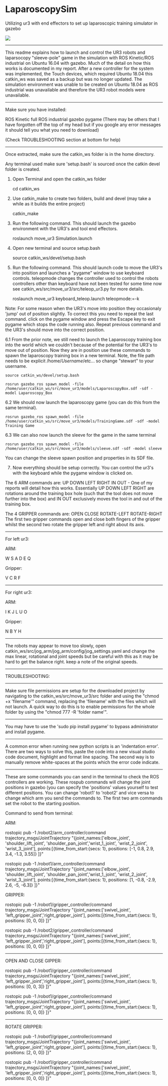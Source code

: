 # LaparoscopySim
Utilizing ur3 with end effectors to set up laparoscopic training simulator in gazebo

![](https://github.com/Darius0852/LaparoscopySim/blob/master/lapsimu.gif)


--------------------------------------------------------------------------------------------------------------------------------------------

This readme explains how to launch and control the UR3 robots and laparsocopy "sleeve-pole" game in the simulation with ROS Kinetic/ROS industrial on Ubuntu 16.04 with gazebo. Much of the detail on how this works is documented in my report. After a new controller for the system was implemented, the Touch devices, which required Ubuntu 18.04 this catkin_ws was saved as a backup but was no longer updated. The simulation environment was unable to be created on Ubuntu 18.04 as ROS industrial was unavailable and therefore the UR3 robot models were unavailable.


--------------------------------------------------------------------------------------------------------------------------------------------

Make sure you have installed:

ROS Kinetic full
ROS industrial
gazebo
pygame
(There may be others that I have forgotten off the top of my head but if you google any error messages it should tell you what you need to download)

(Check TROUBLESHOOTING section at bottom for help)


--------------------------------------------------------------------------------------------------------------------------------------------

Once extracted, make sure the catkin_ws folder is in the home directory.

Any terminal used make sure 'setup.bash' is sourced once the catkin devel folder is created.

1. Open Terminal and open the catkin_ws folder

	cd catkin_ws

2. Use catkin_make to create two folders, build and devel (may take a while as it builds the entire project)

	catkin_make

3. Run the following command. This should launch the gazebo environment with the UR3's and tool end effectors.

	roslaunch move_ur3 Simulation.launch

4. Open new terminal and source setup.bash

	source catkin_ws/devel/setup.bash

5. Run the following command. This should launch code to move the UR3's into position and launches a "pygame" window to use keyboard controls. teleopmode changes the controller used to control the robots controllers other than keyboard have not been tested for some time now see catkin_ws/src/move_ur3/src/teleop_ur3.py for more details.

	roslaunch move_ur3 keyboard_teleop.launch teleopmode:=-k

Note: For some reason when the UR3's move into position they occasionaly 'jump' out of position slightly. To correct this you need to repeat the last command. click on the pygame window and press the Escape key to exit pygame which stops the code running also. Repeat previous command and the UR3's should move into the correct position.

6.1 From the prior note, we still need to launch the Laparoscopy training box into the world which we couldn't because of the potential for the UR3's to move out of position. Now they are in position use these commands to spawn the laparoscopy training box in a new terminal. Note, the file path needs to be explicit /home/*Username*/etc... so change "stewart" to your username.

	source catkin_ws/devel/setup.bash
 
	rosrun gazebo_ros spawn_model -file /home/user/catkin_ws/src/move_ur3/models/LaparoscopyBox.sdf -sdf -model Laparoscopy_Box

6.2 We should now launch the laparoscopy game (you can do this from the same terminal).

	rosrun gazebo_ros spawn_model -file /home/user/catkin_ws/src/move_ur3/models/TrainingGame.sdf -sdf -model Training Game

6.3 We can also now launch the sleeve for the game in the same terminal

	rosrun gazebo_ros spawn_model -file /home/user/catkin_ws/src/move_ur3/models/sleeve.sdf -sdf -model sleeve

You can change the sleeve spawn position and properties in its SDF file.

7. Now everything should be setup correctly. You can control the ur3's with the keyboard while the pygame window is clicked on.

The 6 ARM commands are:
UP DOWN LEFT RIGHT IN OUT  -  One of my reports will detail how this works. Essentially UP DOWN LEFT RIGHT are rotations around the training box hole (such that the tool does not move further into the box) and IN OUT exclusively moves the tool in and out of the training box.

The 4 GRIPPER commands are:
OPEN CLOSE ROTATE-LEFT ROTATE-RIGHT
The first two gripper commands open and close both fingers of the gripper whilst the second two rotate the gripper left and right about its axis.

----------------------------

For left ur3: 

ARM:

W    S    A    D    E    Q

Gripper:

V    C    R    F


----------------------------

For right ur3:

ARM:

I    K    J    L    U    O


Gripper:

N    B    Y    H

----------------------------

The robots may appear to move too slowly, open catkin_ws/src/jog_arm/jog_arm/config/jog_settings.yaml and change the max linear, rotational and joint speeds but be careful with this as it may be hard to get the balance right. keep a note of the original speeds.


--------------------------------------------------------------------------------------------------------------------------------------------

TROUBLESHOOTING:


----------------------------

Make sure file permissions are setup for the downloaded project by navigating to the catkin_ws/src/move_ur3/src folder and using the "chmod +x 'filename'" command, replacing the 'filename' with the files which will not launch. A quick way to do this is to enable permissions for the whole folder by using the "chmod 777 -R 'folder name'".

----------------------------

You may have to use the 'sudo pip install pygame' to bypass administrator and install pygame. 

----------------------------

A common error when running new python scripts is an 'indentation error'. There are two ways to solve this, paste the code into a new visual studio code document, highlight and format line spacing. The second way is to manually remove white-spaces at the points which the error code indicate. 

----------------------------

These are some commands you can send in the terminal to check the ROS controllers are working. These rospub commands will change the joint positions in gazebo (you can specify the 'positions' values yourself to test different positions. You can change 'robot1' to 'robot2' and vice versa to change which arm you send the commands to. The first two arm commands set the robot to the starting position.

Command to send from terminal:

ARM:

rostopic pub -1 /robot2/arm_controller/command trajectory_msgs/JointTrajectory "{joint_names:['elbow_joint', 'shoulder_lift_joint', 'shoulder_pan_joint','wrist_1_joint', 'wrist_2_joint', 'wrist_3_joint'], points:[{time_from_start:{secs: 1}, positions: [-1, 0.8, 2.9, 3.4, -1.3, 3.55]} ]}"

rostopic pub -1 /robot1/arm_controller/command trajectory_msgs/JointTrajectory "{joint_names:['elbow_joint', 'shoulder_lift_joint', 'shoulder_pan_joint','wrist_1_joint', 'wrist_2_joint', 'wrist_3_joint'], points:[{time_from_start:{secs: 1}, positions: [1, -0.8, -2.9, 2.6, -5, -6.3]} ]}"

GRIPPER:

rostopic pub -1 /robot1/gripper_controller/command trajectory_msgs/JointTrajectory "{joint_names:['swivel_joint', 'left_gripper_joint','right_gripper_joint'], points:[{time_from_start:{secs: 1}, positions: [0, 0, 0]} ]}"

rostopic pub -1 /robot2/gripper_controller/command trajectory_msgs/JointTrajectory "{joint_names:['swivel_joint', 'left_gripper_joint','right_gripper_joint'], points:[{time_from_start:{secs: 1}, positions: [0, 0, 0]} ]}"

----------------------------------
OPEN AND CLOSE GIPPER:

rostopic pub -1 /robot1/gripper_controller/command trajectory_msgs/JointTrajectory "{joint_names:['swivel_joint', 'left_gripper_joint','right_gripper_joint'], points:[{time_from_start:{secs: 1}, positions: [0, 0, 3]} ]}"


rostopic pub -1 /robot1/gripper_controller/command trajectory_msgs/JointTrajectory "{joint_names:['swivel_joint', 'left_gripper_joint','right_gripper_joint'], points:[{time_from_start:{secs: 1}, positions: [0, 0, 0]} ]}"

--------------------------------------
ROTATE GRIPPER:

rostopic pub -1 /robot1/gripper_controller/command trajectory_msgs/JointTrajectory "{joint_names:['swivel_joint', 'left_gripper_joint','right_gripper_joint'], points:[{time_from_start:{secs: 1}, positions: [2, 0, 0]} ]}"

rostopic pub -1 /robot1/gripper_controller/command trajectory_msgs/JointTrajectory "{joint_names:['swivel_joint', 'left_gripper_joint','right_gripper_joint'], points:[{time_from_start:{secs: 1}, positions: [0, 0, 0]} ]}"
